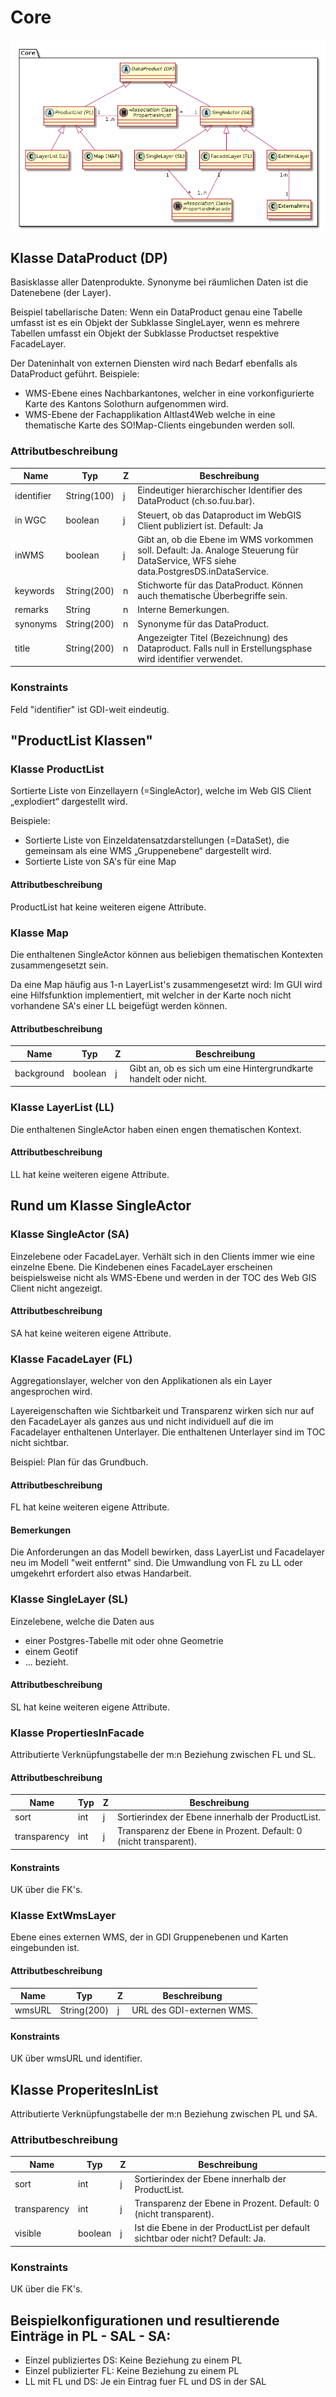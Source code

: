 # Core

![Core](../puml_output/simi_core.png)

## Klasse DataProduct (DP)

Basisklasse aller Datenprodukte. Synonyme bei räumlichen Daten ist die Datenebene (der Layer).

Beispiel tabellarische Daten: Wenn ein DataProduct genau eine Tabelle umfasst ist es ein Objekt
der Subklasse SingleLayer, wenn es mehrere Tabellen umfasst ein Objekt der Subklasse Productset respektive FacadeLayer.

Der Dateninhalt von externen Diensten wird nach Bedarf ebenfalls als DataProduct geführt.
Beispiele:
* WMS-Ebene eines Nachbarkantones, welcher in eine vorkonfigurierte Karte des Kantons Solothurn aufgenommen wird.
* WMS-Ebene der Fachapplikation Altlast4Web welche in eine thematische Karte des SO!Map-Clients eingebunden werden soll.

### Attributbeschreibung

|Name|Typ|Z|Beschreibung|
|---|---|---|---|
|identifier|String(100)|j|Eindeutiger hierarchischer Identifier des DataProduct (ch.so.fuu.bar).|
|in WGC|boolean|j|Steuert, ob das Dataproduct im WebGIS Client publiziert ist. Default: Ja|
|inWMS|boolean|j|Gibt an, ob die Ebene im WMS vorkommen soll. Default: Ja. Analoge Steuerung für DataService, WFS siehe data.PostgresDS.inDataService.|
|keywords|String(200)|n|Stichworte für das DataProduct. Können auch thematische Überbegriffe sein.|
|remarks|String|n|Interne Bemerkungen.|
|synonyms|String(200)|n|Synonyme für das DataProduct.|
|title|String(200)|n|Angezeigter Titel (Bezeichnung) des Dataproduct. Falls null in Erstellungsphase wird identifier verwendet.|

### Konstraints

Feld "identifier" ist GDI-weit eindeutig.

## "ProductList Klassen"

### Klasse ProductList

Sortierte Liste von Einzellayern (=SingleActor), welche im Web GIS Client „explodiert“ dargestellt wird.

Beispiele: 
* Sortierte Liste von Einzeldatensatzdarstellungen (=DataSet), die gemeinsam als eine WMS „Gruppenebene“ dargestellt wird.
* Sortierte Liste von SA's für eine Map

#### Attributbeschreibung

ProductList hat keine weiteren eigene Attribute.

### Klasse Map

Die enthaltenen SingleActor können aus beliebigen thematischen Kontexten zusammengesetzt sein.

Da eine Map häufig aus 1-n LayerList's zusammengesetzt wird: Im GUI wird eine Hilfsfunktion implementiert, 
mit welcher in der Karte noch nicht vorhandene SA's einer LL beigefügt werden können.

#### Attributbeschreibung

|Name|Typ|Z|Beschreibung|
|---|---|---|---|
|background|boolean|j|Gibt an, ob es sich um eine Hintergrundkarte handelt oder nicht.|

### Klasse LayerList (LL)

Die enthaltenen SingleActor haben einen engen thematischen Kontext.

#### Attributbeschreibung

LL hat keine weiteren eigene Attribute.

## Rund um Klasse SingleActor

### Klasse SingleActor (SA)

Einzelebene oder FacadeLayer. Verhält sich in den Clients immer wie eine einzelne Ebene. Die Kindebenen eines FacadeLayer
erscheinen beispielsweise nicht als WMS-Ebene und werden in der TOC des Web GIS Client nicht angezeigt.

#### Attributbeschreibung

SA hat keine weiteren eigene Attribute.

### Klasse FacadeLayer (FL)

Aggregationslayer, welcher von den Applikationen als ein Layer angesprochen wird.

Layereigenschaften wie Sichtbarkeit und Transparenz wirken sich nur auf den FacadeLayer als ganzes aus und nicht 
individuell auf die im Facadelayer enthaltenen Unterlayer. Die enthaltenen Unterlayer sind im TOC nicht sichtbar.

Beispiel: Plan für das Grundbuch.

#### Attributbeschreibung

FL hat keine weiteren eigene Attribute.

#### Bemerkungen

Die Anforderungen an das Modell bewirken, dass LayerList und Facadelayer neu im Modell "weit entfernt" sind.
Die Umwandlung von FL zu LL oder umgekehrt erfordert also etwas Handarbeit.

### Klasse SingleLayer (SL)

Einzelebene, welche die Daten aus 
* einer Postgres-Tabelle mit oder ohne Geometrie
* einem Geotif
* ...
bezieht.

#### Attributbeschreibung

SL hat keine weiteren eigene Attribute.

### Klasse PropertiesInFacade

Attributierte Verknüpfungstabelle der m:n Beziehung zwischen FL und SL.

#### Attributbeschreibung

|Name|Typ|Z|Beschreibung|
|---|---|---|---|
|sort|int|j|Sortierindex der Ebene innerhalb der ProductList.|
|transparency|int|j|Transparenz der Ebene in Prozent. Default: 0 (nicht transparent).|

#### Konstraints

UK über die FK's.

### Klasse ExtWmsLayer

Ebene eines externen WMS, der in GDI Gruppenebenen und Karten eingebunden ist.

#### Attributbeschreibung

|Name|Typ|Z|Beschreibung|
|---|---|---|---|
|wmsURL|String(200)|j|URL des GDI-externen WMS.|

#### Konstraints

UK über wmsURL und identifier. 

## Klasse ProperitesInList

Attributierte Verknüpfungstabelle der m:n Beziehung zwischen PL und SA.

### Attributbeschreibung

|Name|Typ|Z|Beschreibung|
|---|---|---|---|
|sort|int|j|Sortierindex der Ebene innerhalb der ProductList.|
|transparency|int|j|Transparenz der Ebene in Prozent. Default: 0 (nicht transparent).|
|visible|boolean|j|Ist die Ebene in der ProductList per default sichtbar oder nicht? Default: Ja.|

### Konstraints

UK über die FK's.

## Beispielkonfigurationen und resultierende Einträge in PL - SAL - SA:

* Einzel publiziertes DS: Keine Beziehung zu einem PL
* Einzel publizierter FL: Keine Beziehung zu einem PL
* LL mit FL und DS: Je ein Eintrag fuer FL und DS in der SAL